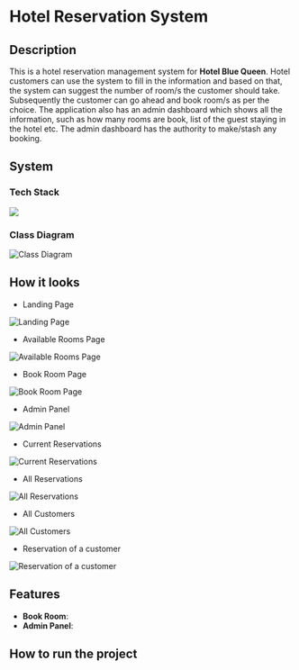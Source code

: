 # Hotel Reservation System

## Description

This is a hotel reservation management system for **Hotel Blue Queen**. Hotel customers can use the system to fill in the information and based on that, the system can suggest the number of room/s the customer should take. Subsequently the customer can go ahead and book room/s as per the choice. The application also has an admin dashboard which shows all the information, such as how many rooms are book, list of the guest staying in the hotel etc. The admin dashboard has the authority to make/stash any booking.

## System

### Tech Stack

<img src="https://skillicons.dev/icons?i=java,sqlite" />

### Class Diagram

![Class Diagram](https://github.com/busycaesar/Hotel_Reservation_System/assets/97539345/6bd02fb9-fb92-4250-8e92-3f1ff3833a18)

## How it looks

- Landing Page

![Landing Page](https://github.com/busycaesar/Hotel_Reservation_System/assets/97539345/3fa83252-3ede-4e3d-bef4-2e25c3e62d58)

- Available Rooms Page

![Available Rooms Page](https://github.com/busycaesar/Hotel_Reservation_System/assets/97539345/4896a592-d4d2-4eaf-971f-3ed38fd85607)

- Book Room Page

![Book Room Page](https://github.com/busycaesar/Hotel_Reservation_System/assets/97539345/6f2aa581-19c1-4a20-9701-7498003f88d0)

- Admin Panel

![Admin Panel](https://github.com/busycaesar/Hotel_Reservation_System/assets/97539345/4899520e-f76e-44fa-a0f6-ffc057732288)

- Current Reservations

![Current Reservations](https://github.com/busycaesar/Hotel_Reservation_System/assets/97539345/ba2396cc-bfd6-46f2-bca4-d70a38a7c6e6)

- All Reservations

![All Reservations](https://github.com/busycaesar/Hotel_Reservation_System/assets/97539345/e0e4ec9d-fdd9-4e3b-9b70-c3946f614ec8)

- All Customers

![All Customers](https://github.com/busycaesar/Hotel_Reservation_System/assets/97539345/908a7b3c-b8ec-4265-a442-e21ec57a1653)

- Reservation of a customer

![Reservation of a customer](https://github.com/busycaesar/Hotel_Reservation_System/assets/97539345/3d8421f5-ced0-4f65-93a3-2f8a11f877f9)

## Features

- **Book Room**:
- **Admin Panel**:

## How to run the project
